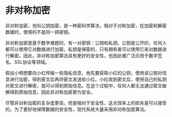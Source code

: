 # 非对称加密
非对称加密，也叫公钥加密，是一种密码学算法，相对于对称加密，在加密和解密数据时，使用的不是同一把密钥。

非对称加密是基于数学难题的，有一对密钥：公钥和私钥。公钥是公开的，任何人都可以使用它对数据进行加密。私钥是保密的，只有拥有者可以使用它来对数据进行解密。因此，非对称加密算法具有更好的安全性，也因此被广泛应用于数字签名、SSL协议等领域。

假设小明想要向小红传输一些隐私信息，他先要获取小红的公钥，使用该公钥对信息进行加密，得到密文后再将密文发送给小红。小红收到密文后，使用自己的私钥对密文进行解密，就可以得到原始信息。在这个过程中，任何人都无法通过密文破解得到原始信息，因此非对称加密更为安全。

尽管非对称加密的复杂度更高，但是相对于安全性，这点效率上的损失是可以接受的。为了更好地保障数据的安全性，现代系统大量采用非对称加密算法。